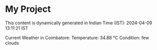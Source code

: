 # My Project

This content is dynamically generated in Indian Time (IST): 2024-04-09 13:11:21 IST


Current Weather in Coimbatore:
Temperature: 34.88 °C
Condition: few clouds
